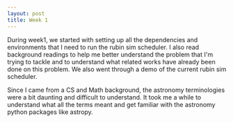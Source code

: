 ```yaml
---
layout: post
title: Week 1
---
```


During week1, we started with setting up all the dependencies and environments that I need to run the rubin sim scheduler. I also read background readings to help me better understand the problem that I'm trying to tackle and to understand what related works have already been done on this problem. We also went through a demo of the current rubin sim scheduler. 

Since I came from a CS and Math background, the astronomy terminologies were a bit daunting and difficult to understand. It took me a while to understand what all the terms meant and get familiar with the astronomy python packages like astropy. 
